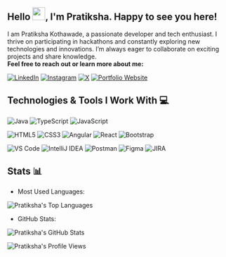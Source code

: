 ## Hello <img src="https://github.com/TheDudeThatCode/TheDudeThatCode/blob/master/Assets/Hi.gif" width="29px">, I'm Pratiksha. Happy to see you here!

I am Pratiksha Kothawade, a passionate developer and tech enthusiast. I thrive on participating in hackathons and constantly exploring new technologies and innovations. I’m always eager to collaborate on exciting projects and share knowledge.    
<b>Feel free to reach out or learn more about me:  </b>  
                  
[![LinkedIn](https://img.shields.io/badge/-LinkedIn-blue?logo=linkedin&logoColor=white&style=For-the-badge)](https://www.linkedin.com/in/pratiksha-kothawade-356508205/)
[![Instagram](https://img.shields.io/badge/-Instagram-ff0074?logo=instagram&logoColor=white&style=For-the-badge)](https://www.instagram.com/pratiksha_milind_kothawade/)
[![X](https://img.shields.io/badge/-X-404040?logo=X&logoColor=white&style=For-the-badge)](https://x.com/_Pratiksha_K/)
[![Portfolio Website](https://img.shields.io/badge/-Portfolio-d800ff?logo=BioLink&logoColor=white&style=For-the-badge)](https://bio.link/pratikshakothawade/)

## Technologies & Tools I Work With 💻   
<!--#### Programming Languages:   -->
![Java](https://img.shields.io/badge/Java-007396?style=flat&logo=java&logoColor=white)
![TypeScript](https://img.shields.io/badge/TypeScript-3178C6?style=flat&logo=typescript&logoColor=white)
![JavaScript](https://img.shields.io/badge/JavaScript-F7DF1E?style=flat&logo=javascript&logoColor=black)

<!--#### Frontend Development:-->
![HTML5](https://img.shields.io/badge/HTML5-E34F26?style=flat&logo=html5&logoColor=white)
![CSS3](https://img.shields.io/badge/CSS3-1572B6?style=flat&logo=css3&logoColor=white)
![Angular](https://img.shields.io/badge/Angular-DD0031?style=flat&logo=angular&logoColor=white)
![React](https://img.shields.io/badge/React-61DAFB?style=flat&logo=react&logoColor=black)
![Bootstrap](https://img.shields.io/badge/Bootstrap-7952B3?style=flat&logo=bootstrap&logoColor=white)
<!--
### Backend Development:
![Node.js](https://img.shields.io/badge/Node.js-339933?style=flat&logo=node-dot-js&logoColor=white)
![Spring Boot](https://img.shields.io/badge/Spring_Boot-6DB33F?style=flat&logo=spring-boot&logoColor=white)
![Django](https://img.shields.io/badge/Django-092E20?style=flat&logo=django&logoColor=white)
![Express.js](https://img.shields.io/badge/Express.js-000000?style=flat&logo=express&logoColor=white)

### Databases:   
![MySQL](https://img.shields.io/badge/MySQL-4479A1?style=flat&logo=mysql&logoColor=white)
![MongoDB](https://img.shields.io/badge/MongoDB-47A248?style=flat&logo=mongodb&logoColor=white)

### DevOps and Cloud:   
![Git](https://img.shields.io/badge/Git-F05032?style=flat&logo=git&logoColor=white)
![GitHub](https://img.shields.io/badge/GitHub-181717?style=flat&logo=github&logoColor=white)
![Docker](https://img.shields.io/badge/Docker-2496ED?style=flat&logo=docker&logoColor=white)
![Kubernetes](https://img.shields.io/badge/Kubernetes-326CE5?style=flat&logo=kubernetes&logoColor=white)
![AWS](https://img.shields.io/badge/AWS-232F3E?style=flat&logo=amazon-aws&logoColor=white)
![Azure](https://img.shields.io/badge/Azure-0078D4?style=flat&logo=microsoft-azure&logoColor=white)   

### Machine Learning & Data Science:   
![TensorFlow](https://img.shields.io/badge/TensorFlow-FF6F00?style=flat&logo=tensorflow&logoColor=white)
![Keras](https://img.shields.io/badge/Keras-D00000?style=flat&logo=keras&logoColor=white)
![Pandas](https://img.shields.io/badge/Pandas-150458?style=flat&logo=pandas&logoColor=white)
![NumPy](https://img.shields.io/badge/NumPy-013243?style=flat&logo=numpy&logoColor=white)
![scikit-learn](https://img.shields.io/badge/scikit--learn-F7931E?style=flat&logo=scikit-learn&logoColor=white)

### Other technologies:   
![OpenCV](https://img.shields.io/badge/OpenCV-5C3EE8?style=flat&logo=opencv&logoColor=white)
![GraphQL](https://img.shields.io/badge/GraphQL-E10098?style=flat&logo=graphql&logoColor=white)
![Firebase](https://img.shields.io/badge/Firebase-FFCA28?style=flat&logo=firebase&logoColor=black)
![Jenkins](https://img.shields.io/badge/Jenkins-D24939?style=flat&logo=jenkins&logoColor=white)
-->
<!--#### Tools and IDEs:  -->
![VS Code](https://img.shields.io/badge/VS_Code-0078D4?style=flat&logo=visual-studio-code&logoColor=white)
![IntelliJ IDEA](https://img.shields.io/badge/IntelliJ_IDEA-000000?style=flat&logo=intellij-idea&logoColor=white)
![Postman](https://img.shields.io/badge/Postman-FF6C37?style=flat&logo=postman&logoColor=white)
![Figma](https://img.shields.io/badge/Figma-F24E1E?style=flat&logo=figma&logoColor=white)
![JIRA](https://img.shields.io/badge/JIRA-0052CC?style=flat&logo=jira&logoColor=white)     

## Stats 📊 

   - Most Used Languages:
  <p align="left">
    <img align="center" src="https://github-readme-stats.vercel.app/api/top-langs?username=pratikshamkothawade&show_icons=true&locale=en&layout=compact&theme=radical" alt="Pratiksha's Top Languages" />
  </p>      
  
   - GitHub Stats:
  <p align="left">
    <img align="center" src="https://github-readme-stats.vercel.app/api?username=pratikshamkothawade&show_icons=true&locale=en&theme=radical" alt="Pratiksha's GitHub Stats" />
  </p>   
<!--
   - Streak Stats:
  <p align="left">    
    <img align="center" src="https://github-readme-streak-stats.herokuapp.com/?user=pratikshamkothawade&" alt="Pratiksha's Github Streak Stats" />
  </p>   
   - GitHub Profile Trophy:
  <p align="left">
    <a href="https://github.com/ryo-ma/github-profile-trophy">
      <img src="https://github-profile-trophy.vercel.app/?username=pratikshamkothawade&theme=algolia" alt="Pratiksha's GitHub Profile Trophy" />
    </a>
  </p>    
  -->


 <!--
   - Profile Views:  -->
  <p align="left">
    <img src="https://komarev.com/ghpvc/?username=pratikshamkothawade&label=Profile%20Visits&color=0e75b6&style=flat" alt="Pratiksha's Profile Views" />
  </p> 
